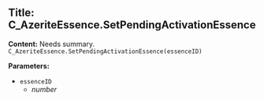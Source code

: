 ## Title: C_AzeriteEssence.SetPendingActivationEssence

**Content:**
Needs summary.
`C_AzeriteEssence.SetPendingActivationEssence(essenceID)`

**Parameters:**
- `essenceID`
  - *number*
